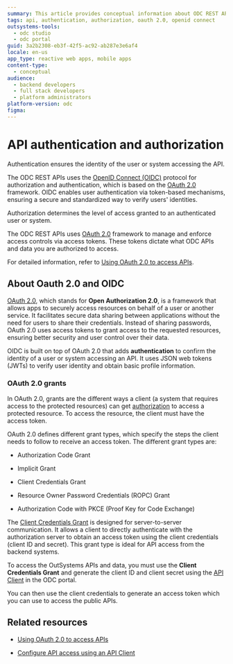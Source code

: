 ```yaml
---
summary: This article provides conceptual information about ODC REST API authentication and authorization.
tags: api, authentication, authorization, oauth 2.0, openid connect
outsystems-tools:
  - odc studio
  - odc portal
guid: 3a2b2308-eb3f-42f5-ac92-ab287e3e6af4
locale: en-us
app_type: reactive web apps, mobile apps
content-type:
  - conceptual
audience:
  - backend developers
  - full stack developers
  - platform administrators
platform-version: odc
figma:
---
```


# API authentication and authorization

Authentication ensures the identity of the user or system accessing the API.

The ODC REST APIs uses the [OpenID Connect (OIDC)](https://openid.net/developers/how-connect-works/) protocol for authorization and authentication, which is based on the [OAuth 2.0](https://datatracker.ietf.org/doc/html/rfc6749) framework.  OIDC enables user authentication via token-based mechanisms, ensuring a secure and standardized way to verify users' identities.

Authorization determines the level of access granted to an authenticated user or system.

The ODC REST APIs uses [OAuth 2.0](#about-oauth-20-and-oidc) framework to manage and enforce access controls via access tokens. These tokens dictate what ODC APIs and data you are authorized to access.

For detailed information, refer to [Using OAuth 2.0 to access APIs](using-oauth-access-api.md).

## About Oauth 2.0 and OIDC

[OAuth 2.0](https://datatracker.ietf.org/doc/html/rfc6749), which stands for **Open Authorization 2.0**, is a framework that allows apps to securely access resources on behalf of a user or another service. It facilitates secure data sharing between applications without the need for users to share their credentials. Instead of sharing passwords, OAuth 2.0 uses access tokens to grant access to the requested resources, ensuring better security and user control over their data.

OIDC is built on top of OAuth 2.0 that adds **authentication** to confirm the identity of a user or system accessing an API. It uses JSON web tokens (JWTs) to verify user identity and obtain basic profile information.

### OAuth 2.0 grants

In OAuth 2.0, grants are the different ways a client (a system that requires access to the protected resources) can get [authorization](https://datatracker.ietf.org/doc/html/rfc6749#section-4) to access a protected resource. To access the resource, the client must have the access token.

OAuth 2.0 defines different grant types, which specify the steps the client needs to follow to receive an access token. The different grant types are:

* Authorization Code Grant

* Implicit Grant

* Client Credentials Grant

* Resource Owner Password Credentials (ROPC) Grant

* Authorization Code with PKCE (Proof Key for Code Exchange)

The [Client Credentials Grant](https://datatracker.ietf.org/doc/html/rfc6749#section-4.4) is designed for server-to-server communication. It allows a client to directly authenticate with the authorization server to obtain an access token using the client credentials (client ID and secret). This grant type is ideal for API access from the backend systems.

To access the OutSystems APIs and data, you must use the **Client Credentials Grant** and generate the client ID and client secret using the [API Client](create-api-client.md) in the ODC portal.

You can  then use the client credentials to generate an access token which you can use to access the public APIs.

## Related resources

* [Using OAuth 2.0 to access APIs](using-oauth-access-api.md)

* [Configure API access using an API Client](create-api-client.md)
